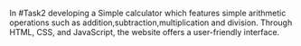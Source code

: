 In #Task2 developing a Simple calculator which  features simple arithmetic operations such as addition,subtraction,multiplication and division.
Through HTML, CSS, and JavaScript, the website offers a user-friendly interface.
